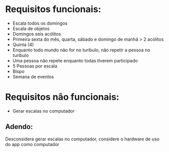 # Requisitos funcionais:  
  
- Escala todos os domingos
- Escala de objetos
- Domingos seis acólitos
- Primeira sexta do mês, quarta, sábado e domingo de manhã > 2 acólitos
- Quinta (4)
- Enquanto todo mundo não for no turibulo, não repetir a pessoa no turíbulo
- Uma pessoa não repete enquanto todas tiverem participado
- 5 Pessoas por escala
- Bispo 
- Semana de eventos
  
# Requisitos não funcionais:  
  
- Gerar escalas no computador  
  
## Adendo:  
Desconsidera gerar escalas no computador, considere o hardware de uso do app como computador